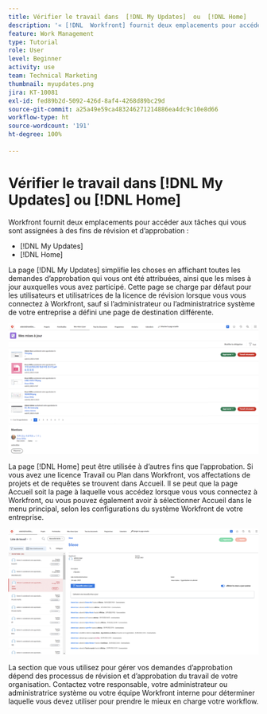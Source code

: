 ```yaml
---
title: Vérifier le travail dans  [!DNL My Updates]  ou  [!DNL Home]
description: '« [!DNL  Workfront] fournit deux emplacements pour accéder aux tâches qui vous sont affectées à des fins de révision et d’approbation :  [!DNL My Updates]  et  [!DNL Home]  »'
feature: Work Management
type: Tutorial
role: User
level: Beginner
activity: use
team: Technical Marketing
thumbnail: myupdates.png
jira: KT-10081
exl-id: fed89b2d-5092-426d-8af4-4268d89bc29d
source-git-commit: a25a49e59ca483246271214886ea4dc9c10e8d66
workflow-type: ht
source-wordcount: '191'
ht-degree: 100%

---
```


# Vérifier le travail dans [!DNL My Updates] ou [!DNL Home]

Workfront fournit deux emplacements pour accéder aux tâches qui vous sont assignées à des fins de révision et d’approbation :

* [!DNL My Updates]
* [!DNL Home]

La page [!DNL My Updates] simplifie les choses en affichant toutes les demandes d’approbation qui vous ont été attribuées, ainsi que les mises à jour auxquelles vous avez participé. Cette page se charge par défaut pour les utilisateurs et utilisatrices de la licence de révision lorsque vous vous connectez à Workfront, sauf si l’administrateur ou l’administratrice système de votre entreprise a défini une page de destination différente.

![Image de la page [!DNL My Updates]](assets/my-updates-overview.png)

La page [!DNL Home] peut être utilisée à d’autres fins que l’approbation. Si vous avez une licence Travail ou Plan dans Workfront, vos affectations de projets et de requêtes se trouvent dans Accueil. Il se peut que la page Accueil soit la page à laquelle vous accédez lorsque vous vous connectez à Workfront, ou vous pouvez également avoir à sélectionner Accueil dans le menu principal, selon les configurations du système Workfront de votre entreprise.

![Image de la page [!DNL Home]](assets/home-overview.png)

La section que vous utilisez pour gérer vos demandes d’approbation dépend des processus de révision et d’approbation du travail de votre organisation. Contactez votre responsable, votre administrateur ou administratrice système ou votre équipe Workfront interne pour déterminer laquelle vous devez utiliser pour prendre le mieux en charge votre workflow.
